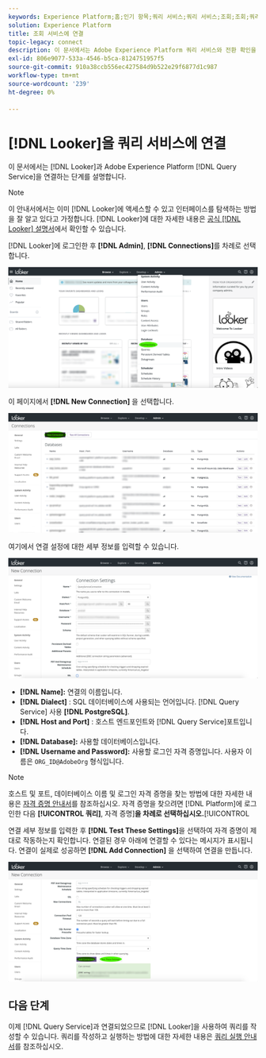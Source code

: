 ```yaml
---
keywords: Experience Platform;홈;인기 항목;쿼리 서비스;쿼리 서비스;조회;조회;쿼리 서비스에 연결
solution: Experience Platform
title: 조회 서비스에 연결
topic-legacy: connect
description: 이 문서에서는 Adobe Experience Platform 쿼리 서비스와 전환 확인을 연결하는 단계를 설명합니다.
exl-id: 806e9077-533a-4546-b5ca-8124751957f5
source-git-commit: 910a38ccb556ec427584d9b522e29f6877d1c987
workflow-type: tm+mt
source-wordcount: '239'
ht-degree: 0%

---
```


# [!DNL Looker]을 쿼리 서비스에 연결

이 문서에서는 [!DNL Looker]과 Adobe Experience Platform [!DNL Query Service]을 연결하는 단계를 설명합니다.

>[!NOTE]
>
> 이 안내서에서는 이미 [!DNL Looker]에 액세스할 수 있고 인터페이스를 탐색하는 방법을 잘 알고 있다고 가정합니다. [!DNL Looker]에 대한 자세한 내용은 [공식 [!DNL Looker] 설명서](https://docs.looker.com/)에서 확인할 수 있습니다.

[!DNL Looker]에 로그인한 후 **[!DNL Admin]**, **[!DNL Connections]**&#x200B;를 차례로 선택합니다.

![](../images/clients/looker/click-admin-connections.png)

이 페이지에서 **[!DNL New Connection]** 을 선택합니다.

![](../images/clients/looker/click-new-connection.png)

여기에서 연결 설정에 대한 세부 정보를 입력할 수 있습니다.

![](../images/clients/looker/new-connection.png)

- **[!DNL Name]:** 연결의 이름입니다.
- **[!DNL Dialect]** : SQL 데이터베이스에 사용되는 언어입니다. [!DNL Query Service] 사용  **[!DNL PostgreSQL]**.
- **[!DNL Host and Port]** : 호스트 엔드포인트와  [!DNL Query Service]포트입니다.
- **[!DNL Database]:** 사용할 데이터베이스입니다.
- **[!DNL Username and Password]:** 사용할 로그인 자격 증명입니다. 사용자 이름은 `ORG_ID@AdobeOrg` 형식입니다.

>[!NOTE]
>
>호스트 및 포트, 데이터베이스 이름 및 로그인 자격 증명을 찾는 방법에 대한 자세한 내용은 [자격 증명 안내서](../ui/credentials.md)를 참조하십시오. 자격 증명을 찾으려면 [!DNL Platform]에 로그인한 다음 **[!UICONTROL 쿼리]**, 자격 증명&#x200B;]**을 차례로 선택하십시오.**[!UICONTROL 

연결 세부 정보를 입력한 후 **[!DNL Test These Settings]**&#x200B;을 선택하여 자격 증명이 제대로 작동하는지 확인합니다. 연결된 경우 아래에 연결할 수 있다는 메시지가 표시됩니다. 연결이 실제로 성공하면 **[!DNL Add Connection]** 을 선택하여 연결을 만듭니다.

![](../images/clients/looker/click-test-connection.png)

## 다음 단계

이제 [!DNL Query Service]과 연결되었으므로 [!DNL Looker]을 사용하여 쿼리를 작성할 수 있습니다. 쿼리를 작성하고 실행하는 방법에 대한 자세한 내용은 [쿼리 실행 안내서](../best-practices/writing-queries.md)를 참조하십시오.
